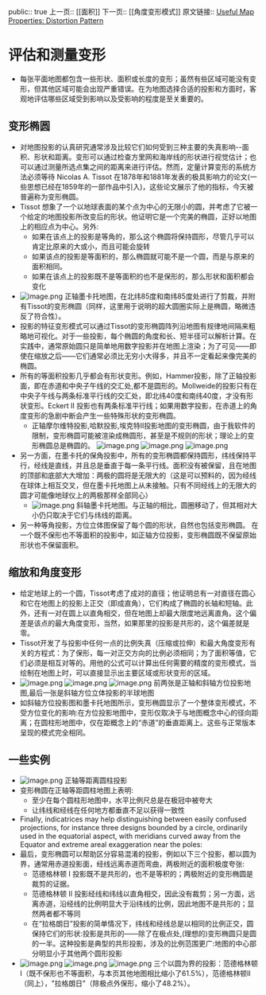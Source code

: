 public:: true
上一页:: [[面积]]
下一页:: [[角度变形模式]]
原文链接:: [Useful Map Properties: Distortion Pattern](https://web.archive.org/web/20180702154254/http://progonos.com/furuti/MapProj/Normal/CartProp/Distort/distort.html)

# 评估和测量变形
- 每张平面地图都包含一些形状、面积或长度的变形；虽然有些区域可能没有变形，但其他区域可能会出现严重错误。在为地图选择合适的投影和方面时，客观地评估哪些区域受到影响以及受影响的程度是至关重要的。
## 变形椭圆
- 对地图投影的认真研究通常涉及比较它们如何受到三种主要的失真影响--面积、形状和距离。变形可以通过检查方里网和海岸线的形状进行视觉估计；也可以通过测量所选点集之间的距离来进行评估。然而，定量计算变形的系统方法必须等待 Nicolas A. Tissot 在1878年和1881年发表的极具影响力的论文(一些思想已经在1859年的一部作品中引入)，这些论文展示了他的指标，今天被普遍称为变形椭圆。
- Tissot 想象了一个以地球表面的某个点为中心的无限小的圆，并考虑了它被一个给定的地图投影所改变后的形状。他证明它是一个完美的椭圆，正好以地图上的相应点为中心。另外:
  * 如果在该点上的投影是等角的，那么这个椭圆将保持圆形，尽管几乎可以肯定比原来的大或小，而且可能会旋转
  * 如果该点的投影是等面积的，那么椭圆就可能不是一个圆，而是与原来的面积相同。
  * 如果在该点上的投影既不是等面积的也不是保形的，那么形状和面积都会变化
- ![image.png](../assets/image_1623422111748_0.png) 
  正轴墨卡托地图，在北纬85度和南纬85度处进行了剪裁，并附有Tissot的变形椭圆（同样，这里用于说明的超大圆圈实际上是椭圆，略微违反了符合性）。
- 投影的特征变形模式可以通过Tissot的变形椭圆阵列沿地图有规律地间隔来粗略地可视化。对于一些投影，每个椭圆的角度和长、短半径可以解析计算。在实践中，通常原始圆只是简单地用数字投影并在地图上渲染；为了可见——即使在缩放之后——它们通常必须比无穷小大得多，并且不一定看起来像完美的椭圆。
- 所有的等面积投影几乎都会有形状变形。例如，Hammer投影，除了正轴投影面，即在赤道和中央子午线的交汇处,都不是圆形的。Mollweide的投影只有在中央子午线与两条标准平行线的交汇处，即北纬40度和南纬40度，才没有形状变形。Eckert Ⅱ 投影也有两条标准平行线；如果用数字投影，在赤道上的角度变形的急剧中断会产生一些特殊形状的变形椭圆。
	- 正轴摩尔维特投影,哈默投影,埃克特Ⅱ投影地图的变形椭圆，由于我软件的限制，变形椭圆可能被渲染成椭圆形，甚至是不规则的形状；理论上的变形椭圆总是椭圆的。
	  ![image.png](../assets/image_1623421600703_0.png) ![image.png](../assets/image_1623421606397_0.png) ![image.png](../assets/image_1623421612744_0.png)
- 另一方面，在墨卡托的保角投影中，所有的变形椭圆都保持圆形，纬线保持平行，经线是直线，并且总是垂直于每一条平行线。面积没有被保留，且在地图的顶部和底部大大增加：两极的圆将是无限大的（这是可以预料的，因为经线在球体上相互交叉，但在墨卡托地图上从未接触。只有不同经线上的无限大的圆才可能像地球仪上的两极那样全部同心）
	- ![image.png](../assets/image_1623422656069_0.png)
	  斜轴墨卡托地图。与正轴的相比，圆圈移动了，但其相对大小仍只取决于它们与纬线的距离。
- 另一种等角投影，方位立体图保留了每个圆的形状，自然也包括变形椭圆。
  在一个既不保形也不等面积的投影中，如正轴方位投影，变形椭圆既不保留原始形状也不保留面积。
## 缩放和角度变形
- 给定地球上的一个圆，Tissot考虑了成对的直径；他证明总有一对直径在圆心和它在地图上的投影上正交（即成直角），它们构成了椭圆的长轴和短轴。此外，还有一对在圆上以直角相交，但在地图上却最大限度地远离直角。这个偏差是该点的最大角度变形，当然，如果那里的投影是共形的，这个偏差就是零。
- Tissot开发了与投影中任何一点的比例失真（压缩或拉伸）和最大角度变形有关的方程式：为了保形，每一对正交方向的比例必须相同；为了面积等值，它们必须是相互对等的。用他的公式可以计算出任何需要的精度的变形模式，当绘制在地图上时，可以直接显示出主要区域或形状变形的区域。
- ![image.png](../assets/image_1623423070381_0.png) ![image.png](../assets/image_1623423075429_0.png) ![image.png](../assets/image_1623423082780_0.png)
  前两张是正轴和斜轴方位投影地图,最后一张是斜轴方位立体投影的半球地图
- 如斜轴方位投影图和墨卡托地图所示，变形椭圆显示了一个整体变形模式，不受方位变化的影响:在方位投影地图中，变形仅取决于与地图概念中心的径向距离；在圆柱形地图中，仅在距概念上的“赤道”的垂直距离上。这些与正常版本呈现的模式完全相同。
## 一些实例
- ![image.png](../assets/image_1623423336046_0.png) 
  正轴等距离圆柱投影
- 变形椭圆在正轴等距圆柱地图上表明:
  * 至少在每个圆柱形地图中，水平比例尺总是在极冠中被夸大
  * 让纬线和经线在任何地方都垂直不足以获得一致性
- Finally, indicatrices may help distinguishing between easily confused projections, for instance three designs bounded by a circle, ordinarily used in the equatorial aspect, with meridians curved away from the Equator and extreme areal exaggeration near the poles:
- 最后，变形椭圆可以帮助区分容易混淆的投影，例如以下三个投影，都以圆为界，通常用赤道投影面，经线远离赤道而弯曲，两极附近的面积极度夸张:
  * 范德格林顿 I 投影既不是共形的，也不是等积的；两极附近的变形椭圆是裁剪的证据。
  * 范德格林顿 Ⅱ 投影经线和纬线以直角相交，因此没有裁剪；另一方面，远离赤道，沿经线的比例明显大于沿纬线的比例，因此地图不是共形的；显然两者都不等同
  * 在“拉格朗日”投影的简单情况下，纬线和经线总是以相同的比例正交，圆保持它们的形状:投影是共形的——除了在极点处,(理想的)变形椭圆只是圆的一半。这种投影是典型的共形投影，涉及的比例范围更广:地图的中心部分明显小于其他两个圆形投影
- ![image.png](../assets/image_1623423929756_0.png) ![image.png](../assets/image_1623423934110_0.png) ![image.png](../assets/image_1623423939143_0.png)
  三个以圆为界的投影：范德格林顿I（既不保形也不等面积，与本页其他地图相比缩小了61.5%），范德格林顿II（同上），"拉格朗日"（除极点外保形，缩小了48.2%）。